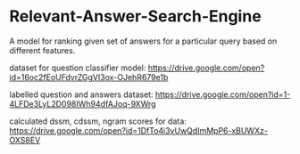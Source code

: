 # Relevant-Answer-Search-Engine
A model for ranking given set of answers for a particular query based on different features.

dataset for question classifier model: https://drive.google.com/open?id=16oc2fEoUFdvrZGgVI3ox-OJehR679e1b

labelled question and answers dataset: https://drive.google.com/open?id=1-4LFDe3LyL2D098IWh94dfAJoq-9XWrg

calculated dssm, cdssm, ngram scores for data: https://drive.google.com/open?id=1DfTo4i3vUwQdImMpP6-xBUWXz-OXS8EV
